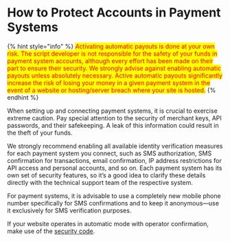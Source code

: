 # How to Protect Accounts in Payment Systems

{% hint style="info" %}
_<mark style="color:red;">A</mark>_<mark style="color:red;">ctivating automatic payouts is done at your own risk. The script developer is not responsible for the safety of your funds in payment system accounts, although every effort has been made on their part to ensure their security. We strongly advise against enabling automatic payouts unless absolutely necessary. Active automatic payouts significantly increase the risk of losing your money in a given payment system in the event of a website or hosting/server breach where your site is hosted.</mark>
{% endhint %}

When setting up and connecting payment systems, it is crucial to exercise extreme caution. Pay special attention to the security of merchant keys, API passwords, and their safekeeping. A leak of this information could result in the theft of your funds.

We strongly recommend enabling all available identity verification measures for each payment system you connect, such as SMS authorization, SMS confirmation for transactions, email confirmation, IP address restrictions for API access and personal accounts, and so on. Each payment system has its own set of security features, so it’s a good idea to clarify these details directly with the technical support team of the respective system.

For payment systems, it is advisable to use a completely new mobile phone number specifically for SMS confirmations and to keep it anonymous—use it exclusively for SMS verification purposes.

If your website operates in automatic mode with operator confirmation, make use of the [security code](https://premium.gitbook.io/rukovodstvo-polzatelya/navigaciya/nastroiki/kod-bezopasnosti).